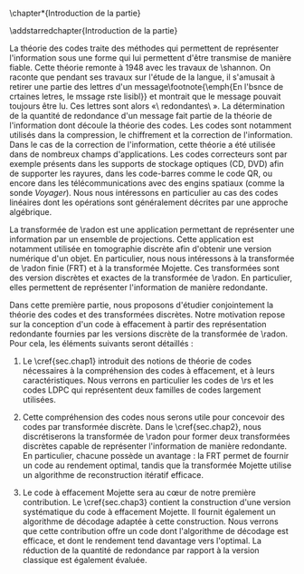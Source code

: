
\chapter*{Introduction de la partie}

\addstarredchapter{Introduction de la partie}

La théorie des codes traite des méthodes qui permettent de représenter
l'information sous une forme qui lui permettent d'être transmise de manière
fiable. Cette théorie remonte à 1948 avec les travaux de \shannon. On raconte
que pendant ses travaux sur l'étude de la langue, il s'amusait à retirer
une partie des lettres d'un message\footnote{\emph{En l'bsnce de crtaines
letres, le mssage rste lisibl}} et montrait que le message pouvait toujours
être lu. Ces lettres sont alors «\ redondantes\ ». La détermination de la
quantité de redondance d'un message fait partie de la théorie de l'information
dont découle la théorie des codes. Les codes sont notamment utilisés dans la
compression, le chiffrement et la correction de l'information. Dans le cas de
la correction de l'information, cette théorie a été utilisée dans de nombreux
champs d'applications. Les codes correcteurs sont par exemple présents dans les
supports de stockage optiques (CD, DVD) afin de supporter les rayures, dans les
code-barres comme le code QR, ou encore dans les télécommunications avec des
engins spatiaux (comme la sonde *Voyager*). Nous nous intéressons en
particulier au cas des codes linéaires dont les opérations sont généralement
décrites par une approche algébrique.

La transformée de \radon est une application permettant de représenter une
information par un ensemble de projections. Cette application est notamment
utilisée en tomographie discrète afin d'obtenir une version numérique d'un
objet. En particulier, nous nous intéressons à la transformée de \radon finie
(FRT) et à la transformée Mojette. Ces transformées sont des version discrètes
et exactes de la transformée de \radon. En particulier, elles permettent de
représenter l'information de manière redondante.

Dans cette première partie, nous proposons d'étudier conjointement la théorie
des codes et des transformées discrètes. Notre motivation repose sur la
conception d'un code à effacement à partir des représentation redondante
fournies par les versions discrète de la transformée de \radon. Pour cela, les
éléments suivants seront détaillés :

1. Le \cref{sec.chap1} introduit des notions de théorie de codes nécessaires à
la compréhension des codes à effacement, et à leurs caractéristiques. Nous
verrons en particulier les codes de \rs et les codes LDPC qui représentent deux
familles de codes largement utilisées.

2. Cette compréhension des codes nous serons utile pour concevoir des codes par
transformée discrète. Dans le \cref{sec.chap2}, nous discrétiserons la
transformée de \radon pour former deux transformées discrètes capable de
représenter l'information de manière redondante. En particulier, chacune
possède un avantage : la FRT permet de fournir un code au rendement optimal,
tandis que la transformée Mojette utilise un algorithme de reconstruction
itératif efficace.

3. Le code à effacement Mojette sera au cœur de notre première contribution. Le
\cref{sec.chap3} contient la construction d'une version systématique du code à
effacement Mojette. Il fournit également un algorithme de décodage adaptée à
cette construction. Nous verrons que cette contribution offre un code dont
l'algorithme de décodage est efficace, et dont le rendement tend davantage vers
l'optimal. La réduction de la quantité de redondance par rapport à la version
classique est également évaluée.

